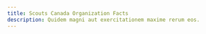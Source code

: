 ```yaml
---
title: Scouts Canada Organization Facts
description: Quidem magni aut exercitationem maxime rerum eos.
---
```

